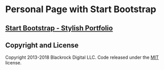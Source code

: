 # Personal Page with Start Bootstrap

## [Start Bootstrap - Stylish Portfolio](https://startbootstrap.com/template-overviews/stylish-portfolio/)

## Copyright and License

Copyright 2013-2018 Blackrock Digital LLC. Code released under the [MIT](https://github.com/BlackrockDigital/startbootstrap-stylish-portfolio/blob/gh-pages/LICENSE) license.
